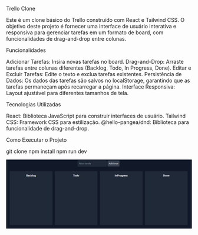 Trello Clone

Este é um clone básico do Trello construído com React e Tailwind CSS. O objetivo deste projeto é fornecer uma interface de usuário interativa e responsiva para gerenciar tarefas em um formato de board, com funcionalidades de drag-and-drop entre colunas.

Funcionalidades

Adicionar Tarefas: Insira novas tarefas no board.
Drag-and-Drop: Arraste tarefas entre colunas diferentes (Backlog, Todo, In Progress, Done).
Editar e Excluir Tarefas: Edite o texto e exclua tarefas existentes.
Persistência de Dados: Os dados das tarefas são salvos no localStorage, garantindo que as tarefas permaneçam após recarregar a página.
Interface Responsiva: Layout ajustável para diferentes tamanhos de tela.

Tecnologias Utilizadas

React: Biblioteca JavaScript para construir interfaces de usuário.
Tailwind CSS: Framework CSS para estilização.
@hello-pangea/dnd: Biblioteca para funcionalidade de drag-and-drop.

Como Executar o Projeto

git clone
npm install
npm run dev

<img src="readme-img.png/">
